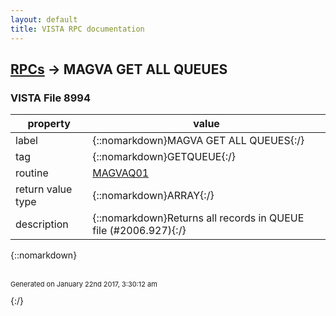 ```yaml
---
layout: default
title: VISTA RPC documentation
---
```




## [RPCs](TableOfContent.md) &#8594; MAGVA GET ALL QUEUES 



### VISTA File 8994 


 property | value 
--- | --- 
 label | {::nomarkdown}MAGVA GET ALL QUEUES{:/}
 tag | {::nomarkdown}GETQUEUE{:/}
 routine | [MAGVAQ01](http://code.osehra.org/dox/Routine_MAGVAQ01_source.html)
 return value type | {::nomarkdown}ARRAY{:/}
 description | {::nomarkdown}Returns all records in QUEUE file (#2006.927){:/}

{::nomarkdown} <br/><br/><p style="font-size: 11px">Generated on January 22nd 2017, 3:30:12 am</p>{:/}